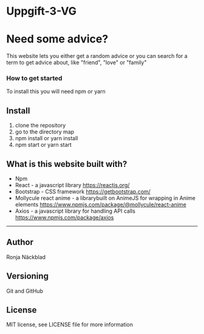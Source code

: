# Uppgift-3-VG


# Need some advice?
This website lets you either get a random advice or you can search for a term to get advice about, like "friend", "love" or "family"

### How to get started
To install this you will need npm or yarn

## Install
1. clone the repository
2. go to the directory map 
3. npm install or yarn install
4. npm start or yarn start

## What is this website built with?
* Npm
* React - a javascript library https://reactjs.org/
* Bootstrap - CSS framework https://getbootstrap.com/
* Mollycule react anime - a librarybuilt on AnimeJS for wrapping in Anime elements  https://www.npmjs.com/package/@mollycule/react-anime
* Axios - a javascript library for handling API calls https://www.npmjs.com/package/axios

***
## Author
Ronja Näckblad

## Versioning
Git and GitHub

## License 
MIT license, see LICENSE file for more information
